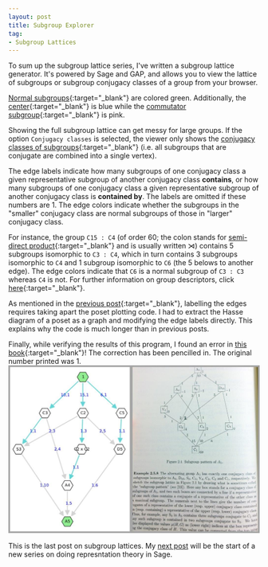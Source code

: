 ```yaml
---
layout: post
title: Subgroup Explorer
tag: 
- Subgroup Lattices
---
```


To sum up the subgroup lattice series, I've written a subgroup lattice generator. It's powered by Sage and GAP, and allows you to view the lattice of subgroups or subgroup conjugacy classes of a group from your browser.

<!--more-->

<div class="auto">
  <script type="text/x-sage">
from collections import defaultdict

def subgroup_conj_classes(G):
    """
    Returns [cc_1, cc_2, ... cc_n] : each cc_i is a list containing subgroups of G that belong to the same conjugacy class.
    """
    ccs = G._gap_().ConjugacyClassesSubgroups()
    return [tuple([G.subgroup(gap_group = H) for H in cc.Elements()]) for cc in ccs]

def are_subgroups(cc1,cc2):
    """
    Returns True if some element of cc1 is a subgroup of an element of cc2.
    """    
    # Choose the shorter list to iterate over
    if len(cc1) <= len(cc2):
        h2 = cc2[0]
        for h1 in cc1:
            if h1.is_subgroup(h2):
                return True
    else:
        h1 = cc1[0]
        for h2 in cc2:
            if h1.is_subgroup(h2):
                return True
    return False


@interact
def subgroup_class_lattices(Cardinality= 6):
    group_list = [(G_gap, str(i+1) + ". " + str(G_gap.StructureDescription()) ) for i, G_gap in enumerate(gap.AllSmallGroups(Cardinality)) ]

    @interact
    def group_select(Group = selector(values = group_list )):
        # Generate group
        G = PermutationGroup(gap_group = Group.AsPermGroup() )
        
        # Poset of conjugacy classes
        sub_classes = subgroup_conj_classes(G)
        poset = Poset((sub_classes,are_subgroups)) 
        
        @interact
        def display_options(Show = selector(values = ['Conjugacy classes of subgroups', 'All subgroups']), 
                            Vertex_Colors = selector(values = ['Normal (Green), Commutator (Pink), Center (Blue)','None'], label = 'Vertex colors'), 
                            Edge_Colors = selector(values = ['Is normal subgroup of','None',], label = 'Edge colors'), 
                            Edge_Labels = selector(values =['Contains','Contained by', 'Both','None',], label = 'Edge labels')):
            if Show == 'All subgroups':
                # Poset of all subgroups
                subgroups = [h for cc in sub_classes for h in cc ]
                covers = []
                for cc1,cc2 in poset.cover_relations():
                    for h1 in cc1:
                        for h2 in cc2:
                            if h1.is_subgroup(h2):
                                covers.append([h1,h2])

                full_poset = Poset((subgroups,covers),cover_relations = True)
                
                # Define vertex colors
                if Vertex_Colors is not 'None':
                    vertex_colors = defaultdict(list)
                    for h in subgroups:
                        # Color non-normal subgroups white
                        if not h.is_normal():
                            vertex_colors['white'].append(h)
                        else:
                            # Color the commutator subgroup pink
                            if h == G.subgroup(G.commutator().gens()):
                                vertex_colors['pink'].append(h)
                            # Color the center lightblue
                            elif h == G.center():
                                vertex_colors['lightblue'].append(h)
                            # Color all other normal subgroups green
                            else:
                                vertex_colors['lightgreen'].append(h)
                else:
                    vertex_colors = 'white'

                # Define edge colors
                if Edge_Colors is not 'None':
                    edge_colors = {'#60D6D6':[],'lightgray':[]}
                    for h,k in full_poset.cover_relations():
                        if h.is_normal(k):
                            edge_colors['#60D6D6'].append((h,k))
                        else:
                            edge_colors['lightgray'].append((h,k))
                else:
                    edge_colors = None

                # Define vertex labels
                vertex_labels = {h : "$"+h.structure_description(latex=True)+"$" for h in subgroups}

                #### END OF CUSTOM DISPLAY OPTIONS

                # Define heights, if poset is ranked
                rank_function = full_poset.rank_function()
                if rank_function:
                    heights = defaultdict(list)
                    for i in full_poset:
                        heights[rank_function(i)].append(i)
                else:
                    heights = None

                # Generate Hasse diagram
                graph = full_poset.hasse_diagram()

                # Generate graph_plot object
                gplot = graph.graphplot(vertex_labels=None,layout='acyclic',vertex_colors = vertex_colors, edge_colors = edge_colors, vertex_size = 1000)

                # Set vertex labels
                gplot._plot_components['vertex_labels'] = []
                for v in gplot._nodelist:
                    gplot._plot_components['vertex_labels'].append(text(vertex_labels[v],
                        gplot._pos[v], rgbcolor=(0,0,0), zorder=8))

                # Display!
                gplot.show(figsize=(10,10))
                
            else: # Show = 'Conjugacy classes of subgroups'
                # Define vertex colors
                if Vertex_Colors is not 'None':
                    vertex_colors = defaultdict(list)
                    for cc in sub_classes:
                        # Color non-normal subgroups white
                        if not cc[0].is_normal():
                            vertex_colors['white'].append(cc)
                        else:
                            # Color the commutator subgroup pink
                            if cc[0] == G.subgroup(G.commutator().gens()):
                                vertex_colors['pink'].append(cc)
                            # Color the center lightblue
                            elif cc[0] == G.center():
                                vertex_colors['lightblue'].append(cc)
                            # Color all other normal subgroups green
                            else:
                                vertex_colors['lightgreen'].append(cc)
                else:
                    vertex_colors = 'white'

                # Define edge colors
                if Edge_Colors is not 'None':
                    edge_colors = {'#60D6D6':[],'lightgray':[]}
                    for cc1,cc2 in poset.cover_relations():
                        h1 = cc1[0]

                        # Color by whether elts of cc1 are normal subgroups of elts of cc2
                        is_normal = False
                        for h2 in cc2:
                            if h1.is_subgroup(h2) and h1.is_normal(h2):
                                edge_colors['#60D6D6'].append((cc1,cc2))
                                is_normal = True
                                break
                        if not is_normal:
                            edge_colors['lightgray'].append((cc1,cc2))
                else:
                    edge_colors = None

                # Define vertex labels
                vertex_labels = {cc : "$"+cc[0].structure_description(latex=True)+"$" for cc in sub_classes}

                #### END OF CUSTOM DISPLAY OPTIONS

                # Define heights, if poset is ranked
                rank_function = poset.rank_function()
                if rank_function:
                    heights = defaultdict(list)
                    for i in poset:
                        heights[rank_function(i)].append(i)
                else:
                    heights = None

                # Generate Hasse diagram
                graph = poset.hasse_diagram()

                # Set edge labels
                label_edges = True
                if Edge_Labels == 'Contained by':                
                    for cc1,cc2,label in graph.edges():
                        # Count number of subgroups in cc2 that a fixed representative of cc1 is contained by
                        count = sum([cc1[0].is_subgroup(h2) for h2 in cc2])    
                        if count == 1:
                            graph.set_edge_label(cc1,cc2,'')
                        else:
                            graph.set_edge_label(cc1,cc2,'  ' + str(count))
                elif Edge_Labels == 'Contains':        
                    for cc1,cc2,label in graph.edges():
                        # Count number of subgroups in cc1 that a fixed representative of cc2 contains
                        count = sum([h1.is_subgroup(cc2[0]) for h1 in cc1])
                        if count == 1:
                            graph.set_edge_label(cc1,cc2,'')
                        else:
                            graph.set_edge_label(cc1,cc2,'  ' + str(count))
                elif Edge_Labels == 'Both':    
                    for cc1,cc2,label in graph.edges():
                        # Both of the above
                        count1 = sum([cc1[0].is_subgroup(h2) for h2 in cc2])
                        count2 = sum([h1.is_subgroup(cc2[0]) for h1 in cc1])
                        if count1 == 1 and count2 == 1:
                            graph.set_edge_label(cc1,cc2,'')
                        else:
                            graph.set_edge_label(cc1,cc2,'  ' + '{},{}'.format(count1,count2))
                else:
                    label_edges = False


                # Generate graph_plot object
                gplot = graph.graphplot(vertex_labels=None,layout='acyclic',vertex_colors = vertex_colors, edge_colors = edge_colors, edge_labels = label_edges, vertex_size = 1000)

                # Set vertex labels
                gplot._plot_components['vertex_labels'] = []
                for v in gplot._nodelist:
                    gplot._plot_components['vertex_labels'].append(text(vertex_labels[v],
                        gplot._pos[v], rgbcolor=(0,0,0), zorder=8))

                # Display!
                gplot.show(figsize=(7,7))
  </script>
</div>

[Normal subgroups](http://en.wikipedia.org/wiki/Normal_subgroup){:target="_blank"} are colored green. Additionally, the [center](http://en.wikipedia.org/wiki/Center_%28group_theory%29){:target="_blank"} is blue while the [commutator subgroup](http://en.wikipedia.org/wiki/Commutator_subgroup){:target="_blank"} is pink.

Showing the full subgroup lattice can get messy for large groups. If the option `Conjugacy classes` is selected, the viewer only shows the [conjugacy classes of subgroups](http://en.wikipedia.org/wiki/Conjugacy_class#Conjugacy_of_subgroups_and_general_subsets){:target="_blank"} (i.e. all subgroups that are conjugate are combined into a single vertex).

The edge labels indicate how many subgroups of one conjugacy class a given representative subgroup of another conjugacy class **contains**, or how many subgroups of one conjugacy class a given representative subgroup of another conjugacy class is **contained by**. The labels are omitted if these numbers are 1. The edge colors indicate whether the subgroups in the "smaller" conjugacy class are normal subgroups of those in "larger" conjugacy class.

For instance, the group `C15 : C4` (of order 60; the colon stands for [semi-direct product](http://en.wikipedia.org/wiki/Semidirect_product){:target="_blank"} and is usually written $\rtimes$) contains 5 subgroups isomorphic to `C3 : C4`, which in turn contains 3 subgroups isomorphic to `C4` and 1 subgroup isomorphic to `C6` (the 5 belows to another edge). The edge colors indicate that `C6` is a normal subgroup of `C3 : C3` whereas `C4` is not. For further information on group descriptors, click [here](http://groupprops.subwiki.org/wiki/GAP:StructureDescription#Aspects_of_structure_description){:target="_blank"}.

As mentioned in the [previous post](http://sheaves.github.io/Subgroup-Lattice-Edges/){:target="_blank"}, labelling the edges requires taking apart the poset plotting code. I had to extract the Hasse diagram of a poset as a graph and modifying the edge labels directly. This explains why the code is much longer than in previous posts.

Finally, while verifying the results of this program, I found an error in [this book](http://www.cambridge.org/us/academic/subjects/mathematics/algebra/representations-groups-computational-approach){:target="_blank"}!
The correction has been pencilled in. The original number printed was 1.
![A5 Lattice](/images/A5Lattice_CompareSmall.jpg "A5 Subgroup Lattice")

This is the last post on subgroup lattices. My [next post](http://sheaves.github.io/Representation-Theory-Intro/) will be the start of a new series on doing represntation theory in Sage.
